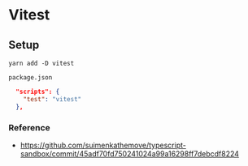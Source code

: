 # Vitest

## Setup

```shell
yarn add -D vitest
```

`package.json`

```json
  "scripts": {
    "test": "vitest"
  },
```

### Reference

- <https://github.com/suimenkathemove/typescript-sandbox/commit/45adf70fd750241024a99a16298ff7debcdf8224>
